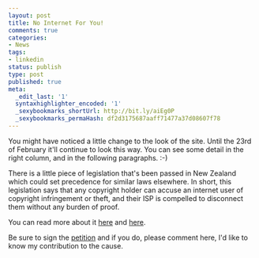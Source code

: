 ```yaml
---
layout: post
title: No Internet For You!
comments: true
categories:
- News
tags:
- linkedin
status: publish
type: post
published: true
meta:
  _edit_last: '1'
  syntaxhighlighter_encoded: '1'
  _sexybookmarks_shortUrl: http://bit.ly/aiEg0P
  _sexybookmarks_permaHash: df2d3175687aaff71477a37d08607f78
---
```

You might have noticed a little change to the look of the site.  Until the 23rd of February it'll continue to look this way.  You can see some detail in the right column, and in the following paragraphs.  :-)

There is a little piece of legislation that's been passed in New Zealand which could set precedence for similar laws elsewhere.  In short, this legislation says that any copyright holder can accuse an internet user of copyright infringement or theft, and their ISP is compelled to disconnect them without any burden of proof.

You can read more about it <a href="http://lynnepope.net/internet-blackout-protest-is-not-about-filesharing">here</a> and <a href="http://creativefreedom.org.nz/blackout.html">here</a>. 

Be sure to sign the <a href="http://creativefreedom.org.nz/whattodo.html#signup">petition</a> and if you do, please comment here, I'd like to know my contribution to the cause.
